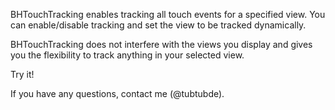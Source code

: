BHTouchTracking enables tracking all touch events for a specified view.
You can enable/disable tracking and set the view to be tracked dynamically.

BHTouchTracking does not interfere with the views you display and gives you the flexibility to track anything in your selected view.

Try it!

If you have any questions, contact me (@tubtubde).